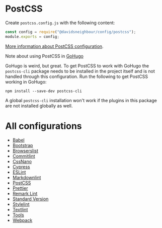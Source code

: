 # PostCSS

Create `postcss.config.js` with the following content:

```js
const config = require("@davidsneighbour/config/postcss");
module.exports = config;
```

[More information about PostCSS configuration](https://github.com/postcss/postcss).

Note about using PostCSS in [GoHugo](https://gohugo.io)

GoHugo is weird, but great. To get PostCSS to work with GoHugo the `postcss-cli` package needs to be installed in the
project itself and is not handled through this configuration. Run the following to get PostCSS working in GoHugo:

```shell
npm install --save-dev postcss-cli
```

A global `postcss-cli` installation won't work if the plugins in this package are not installed globally as well.

# All configurations

- [Babel](/davidsneighbour/configurations/tree/main/packages/babel-config)
- [Bootstrap](/davidsneighbour/configurations/tree/main/packages/bootstrap-config)
- [Browserslist](/davidsneighbour/configurations/tree/main/packages/browserslist-config)
- [Commitlint](/davidsneighbour/configurations/tree/main/packages/commitlint-config)
- [CssNano](/davidsneighbour/configurations/tree/main/packages/cssnano-config)
- [Cypress](/davidsneighbour/configurations/tree/main/packages/cypress-config)
- [ESLint](/davidsneighbour/configurations/tree/main/packages/eslint-config)
- [Markdownlint](/davidsneighbour/configurations/tree/main/packages/markdownlint-config)
- [PostCSS](/davidsneighbour/configurations/tree/main/packages/postcss-config)
- [Prettier](/davidsneighbour/configurations/tree/main/packages/prettier-config)
- [Remark Lint](/davidsneighbour/configurations/tree/main/packages/remark-config)
- [Standard Version](/davidsneighbour/configurations/tree/main/packages/standard-version-config)
- [Stylelint](/davidsneighbour/configurations/tree/main/packages/stylelint-config)
- [Textlint](/davidsneighbour/configurations/tree/main/packages/textlint-config)
- [Tools](/davidsneighbour/configurations/tree/main/packages/tools)
- [Webpack](/davidsneighbour/configurations/tree/main/packages/webpack-config)
